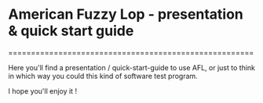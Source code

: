 # American Fuzzy Lop - presentation & quick start guide
======================================================

Here you'll find a presentation / quick-start-guide to use AFL, or just to think in which way you could this kind of software test program.

I hope you'll enjoy it !

